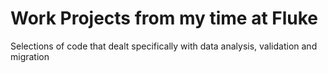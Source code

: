 # Work Projects from my time at Fluke

Selections of code that dealt specifically with data analysis, validation and migration
